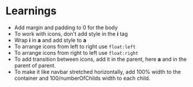 # Learnings

- Add margin and padding to 0 for the body
- To work with icons, don't add style in the **i** tag
- Wrap **i** in **a** and add style to **a**
- To arrange icons from left to right use `float:left`
- To arrange icons from right to left use `float:right`
- To add transition between icons, add it in the parent, here **a** and in the parent of parent.
- To make it like navbar stretched horizontally, add 100% width to the container and 100/numberOfChilds width to each child.
